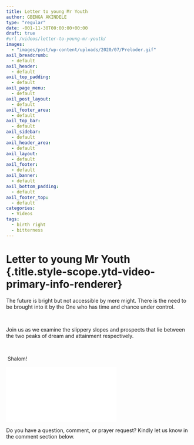 ```yaml
---
title: Letter to young Mr Youth
author: GBENGA AKINDELE
type: "regular"
date: -001-11-30T00:00:00+00:00
draft: true
#url /videos/letter-to-young-mr-youth/
images: 
  - "images/post/wp-content/uploads/2020/07/Preloder.gif"
axil_breadcrumb:
  - default
axil_header:
  - default
axil_top_padding:
  - default
axil_page_menu:
  - default
axil_post_layout:
  - default
axil_footer_area:
  - default
axil_top_bar:
  - default
axil_sidebar:
  - default
axil_header_area:
  - default
axil_layout:
  - default
axil_footer:
  - default
axil_banner:
  - default
axil_bottom_padding:
  - default
axil_footer_top:
  - default
categories:
  - Videos
tags:
  - birth right
  - bitterness
---
```

# Letter to young Mr Youth {.title.style-scope.ytd-video-primary-info-renderer}

The future is bright but not accessible by mere might. There is the need to be brought into it by the One who has time and chance under control.

&nbsp;

Join us as we examine the slippery slopes and prospects that lie between the two peaks of dream and attainment respectively.

&nbsp;

 Shalom!

<iframe width=&#8221;560&#8243; height=&#8221;315&#8243; src=&#8221;https://www.youtube.com/embed/JV-vwk4NBOQ&#8221; title=&#8221;YouTube video player&#8221; frameborder=&#8221;0&#8243; allow=&#8221;accelerometer; autoplay; clipboard-write; encrypted-media; gyroscope; picture-in-picture&#8221; allowfullscreen></iframe>

Do you have a question, comment, or prayer request? Kindly let us know in the comment section below.

